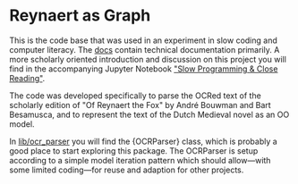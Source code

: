 # Reynaert as Graph

This is the code base that was used in an experiment in slow coding and computer literacy. The [docs](doc/index.html) contain technical documentation primarily. A more scholarly oriented introduction and discussion on this project you will find in the accompanying Jupyter Notebook ["Slow Programming & Close Reading"](notebook/Slow%20Programming%20%26%20Close%20Reading.ipynb).

The code was developed specifically to parse the OCRed text of the scholarly edition of "Of Reynaert the Fox" by André Bouwman and Bart Besamusca, and to represent the text of the Dutch Medieval novel as an OO model.

In [lib/ocr_parser](lib/ocr_parser.rb) you will find the {OCRParser} class, which is probably a good place to start exploring this package. The OCRParser is setup according to a simple model iteration pattern which should allow—with some limited coding—for reuse and adaption for other projects.
